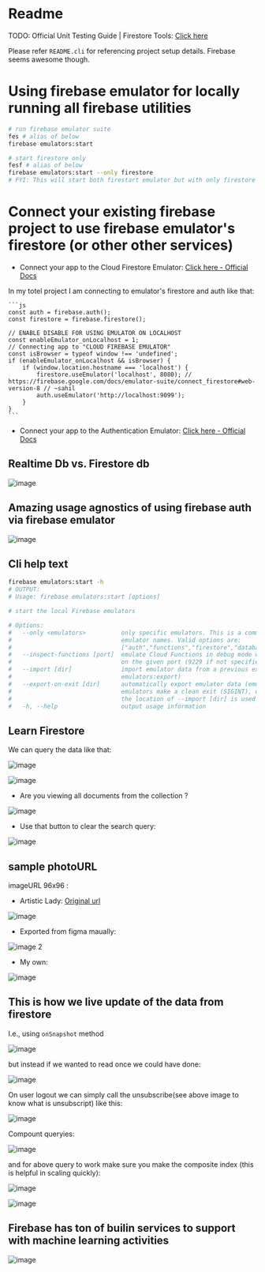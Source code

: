 # Readme

TODO: Official Unit Testing Guide | Firestore Tools: [Click here](https://firebase.google.com/docs/rules/unit-tests)

Please refer `README.cli` for referencing project setup details. Firebase seems awesome though.

# Using firebase emulator for locally running all firebase utilities

```bash
# run firebase emulator suite
fes # alias of below
firebase emulators:start

# start firestore only
fesf # alias of below
firebase emulators:start --only firestore
# FYI: This will start both firestart emulator but with only firestore running, yo!
```

# Connect your existing firebase project to use firebase emulator's firestore (or other other services)

- Connect your app to the Cloud Firestore Emulator: [Click here - Official Docs](https://firebase.google.com/docs/emulator-suite/connect_firestore#web-version-8)

In my totel project I am connecting to emulator's firestore and auth like that:

	```js
	const auth = firebase.auth();
	const firestore = firebase.firestore();

	// ENABLE DISABLE FOR USING EMULATOR ON LOCALHOST
	const enableEmulator_onLocalhost = 1;
	// Connecting app to "CLOUD FIREBASE EMULATOR"
	const isBrowser = typeof window !== 'undefined';
	if (enableEmulator_onLocalhost && isBrowser) {
		if (window.location.hostname === 'localhost') {
			firestore.useEmulator('localhost', 8080); // https://firebase.google.com/docs/emulator-suite/connect_firestore#web-version-8 // ~sahil
			auth.useEmulator('http://localhost:9099');
		}
	}
	```

- Connect your app to the Authentication Emulator: [Click here - Official Docs](https://firebase.google.com/docs/emulator-suite/connect_auth)

## Realtime Db vs. Firestore db

![image](https://user-images.githubusercontent.com/31458531/186386563-b7f671f5-58ee-42f3-bc88-517ee1c3b15a.png)

## Amazing usage agnostics of using firebase auth via **firebase emulator**

![image](https://user-images.githubusercontent.com/31458531/186378967-cc6bc9ec-ba70-4391-a505-9a26cfab69b0.png)

## Cli help text

```bash
firebase emulators:start -h
# OUTPUT:
# Usage: firebase emulators:start [options]

# start the local Firebase emulators

# Options:
#   --only <emulators>          only specific emulators. This is a comma separated list of
#                               emulator names. Valid options are:
#                               ["auth","functions","firestore","database","hosting","pubsub","storage","eventarc"]
#   --inspect-functions [port]  emulate Cloud Functions in debug mode with the node inspector
#                               on the given port (9229 if not specified)
#   --import [dir]              import emulator data from a previous export (see
#                               emulators:export)
#   --export-on-exit [dir]      automatically export emulator data (emulators:export) when the
#                               emulators make a clean exit (SIGINT), when no dir is provided
#                               the location of --import [dir] is used
#   -h, --help                  output usage information
```


## Learn Firestore

We can query the data like that:

![image](https://user-images.githubusercontent.com/31458531/186390632-dc6d70ea-8c3e-43e4-a04b-79042efd4b42.png)

![image](https://user-images.githubusercontent.com/31458531/186390870-a0b11463-51c4-4d90-892e-81547605bc84.png)

- Are you viewing all documents from the collection ?

![image](https://user-images.githubusercontent.com/31458531/186394128-81153182-6c46-481d-96d9-3df5b8a47cbb.png)

- Use that button to clear the search query:

![image](https://user-images.githubusercontent.com/31458531/186391121-c572b2d3-791a-4bf8-94da-879e7012747d.png)

## sample photoURL

imageURL 96x96 :
- Artistic Lady: [Original url](https://icons.iconarchive.com/icons/raindropmemory/in-spirited-we-love/128/Photo-icon.png)

![image](https://user-images.githubusercontent.com/31458531/186396210-d2896738-b4f7-4f61-bda4-a1d56924a460.png)

- Exported from figma maually:

![image 2](https://user-images.githubusercontent.com/31458531/186395515-ca518a39-c12e-48b3-9ce6-d3529a577038.png)

- My own:

![image](https://user-images.githubusercontent.com/31458531/186396018-4ac4a80f-aa85-4179-8a28-1a9b3707bf19.png)


## This is how we live update of the data from firestore

I.e., using `onSnapshot` method

![image](https://user-images.githubusercontent.com/31458531/186425414-87237421-0f91-4335-9350-b56d5e425e69.png)

but instead if we wanted to read once we could have done:

![image](https://user-images.githubusercontent.com/31458531/186425617-8c42ea7b-2d76-4182-aba7-67ef40db81f9.png)

On user logout we can simply call the unsubscribe(see above image to know what is unsubscript) like this:

![image](https://user-images.githubusercontent.com/31458531/186426203-b241acc5-a88c-4834-9b0f-983bea668f8c.png)

Compount queryies:

![image](https://user-images.githubusercontent.com/31458531/186426440-d6a227b4-d663-4861-90f0-15e1c0a00f96.png)

and for above query to work make sure you make the composite index (this is helpful in scaling quickly):

![image](https://user-images.githubusercontent.com/31458531/186426686-ca30a571-5cc5-443c-a6ad-e72d26f08318.png)

![image](https://user-images.githubusercontent.com/31458531/186426779-fe1568fd-ef46-4861-a914-452b914954ed.png)

## Firebase has ton of builin services to support with machine learning activities

![image](https://user-images.githubusercontent.com/31458531/186433459-2da4a4fd-c062-4ae1-8541-a21027c17fde.png)
